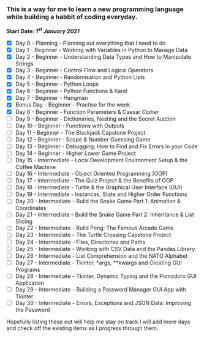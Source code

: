 ### This is a way for me to learn a new programming language while building a habbit of coding everyday.
**Start Date: *1<sup>st</sup> January 2021***
- [x] Day 0 - Planning - Planning out everything that I need to do
- [x] Day 1 - Beginner - Working with Variables in Python to Manage Data
- [x] Day 2 - Beginner - Understanding Data Types and How to Manipulate Strings
- [x] Day 3 - Beginner - Control Flow and Logical Operators
- [x] Day 4 - Beginner - Randomisation and Python Lists
- [x] Day 5 - Beginner - Python Loops
- [x] Day 6 - Beginner - Python Functions & Karel
- [x] Day 7 - Beginner - Hangman
- [x] Bonus Day - Beginner - Practise for the week
- [x] Day 8 - Beginner - Function Parameters & Caesar Cipher
- [ ] Day 9 - Beginner - Dictionaries, Nesting and the Secret Auction
- [ ] Day 10 - Beginner - Functions with Outputs
- [ ] Day 11 - Beginner - The Blackjack Capstone Project
- [ ] Day 12 - Beginner - Scope & Number Guessing Game
- [ ] Day 13 - Beginner - Debugging: How to Find and Fix Errors in your Code
- [ ] Day 14 - Beginner - Higher Lower Game Project
- [ ] Day 15 - Intermediate - Local Development Environment Setup & the Coffee Machine
- [ ] Day 16 - Intermediate - Object Oriented Programming (OOP)
- [ ] Day 17 - Intermediate - The Quiz Project & the Benefits of OOP
- [ ] Day 18 - Intermediate - Turtle & the Graphical User Interface (GUI)
- [ ] Day 19 - Intermediate - Instances, State and Higher Order Functions
- [ ] Day 20 - Intermediate - Build the Snake Game Part 1: Animation & Coordinates
- [ ] Day 21 - Intermediate - Build the Snake Game Part 2: Inheritance & List Slicing
- [ ] Day 22 - Intermediate - Build Pong: The Famous Arcade Game
- [ ] Day 23 - Intermediate - The Turtle Crossing Capstone Project
- [ ] Day 24 - Intermediate - Files, Directories and Paths
- [ ] Day 25 - Intermediate - Working with CSV Data and the Pandas Library
- [ ] Day 26 - Intermediate - List Comprehension and the NATO Alphabet
- [ ] Day 27 - Intermediate - Tkinter, *args, **kwargs and Creating GUI Programs
- [ ] Day 28 - Intermediate - Tkinter, Dynamic Typing and the Pomodoro GUI Application
- [ ] Day 29 - Intermediate - Building a Password Manager GUI App with Tkinter
- [ ] Day 30 - Intermediate - Errors, Exceptions and JSON Data: Improving the Password

Hopefully listing these out will help me stay on track I will add more days and check off the existing items as I progress through them.
